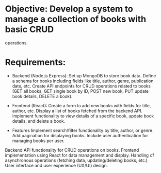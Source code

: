 # Objective: Develop a system to manage a collection of books with basic CRUD
operations.

# Requirements:
* Backend (Node.js  Express):
Set up MongoDB to store book data. Define a schema for books including fields
like title, author, genre, publication date, etc. Create API endpoints for CRUD
operations related to books (GET all books, GET single book by ID, POST new
book, PUT update book details, DELETE a book).

* Frontend (React):
Create a form to add new books with fields for title, author, etc. Display a list of
books fetched from the backend API. Implement functionality to view details of a
specific book, update book details, and delete a book.

* Features
Implement search/filter functionality by title, author, or genre. Add pagination for
displaying books. Include user authentication for managing books per user.

Backend API functionality for CRUD operations on books.
Frontend implementation using React for data management and display.
Handling of asynchronous operations (fetching data, updating/deleting books,
etc.)
User interface and user experience (UX/UI) design.
 
